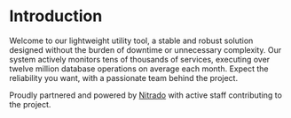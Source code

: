 
# Introduction
Welcome to our lightweight utility tool, a stable and robust solution designed without the burden of downtime or unnecessary complexity. Our system actively monitors tens of thousands of services, executing over twelve million database operations on average each month. Expect the reliability you want, with a passionate team behind the project.

Proudly partnered and powered by [Nitrado](https://nitra.do/obeliskdevelopment) with active staff contributing to the project.
